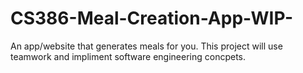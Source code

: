 # CS386-Meal-Creation-App-WIP-
An app/website that generates meals for you. This project will use teamwork and impliment software engineering concpets.

